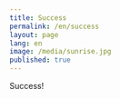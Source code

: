 ```yaml
---
title: Success
permalink: /en/success
layout: page
lang: en
image: /media/sunrise.jpg
published: true
---
```


Success!
